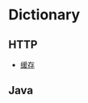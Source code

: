 # Dictionary

## HTTP

- [缓存](https://github.com/zebinlin/Note/blob/master/HTTP/2016-04-19-cache.md)

## Java


